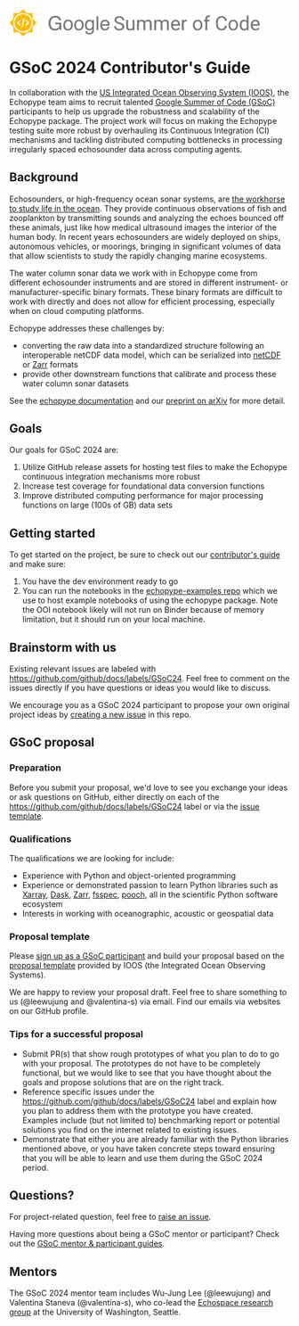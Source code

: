 <img src="docs/source/images/GSoC-logo-horizontal.svg" alt="Google Summer of Code logo" width="450" style="padding-right: 50px; vertical-align: middle">

# GSoC 2024 Contributor's Guide

In collaboration with the [US Integrated Ocean Observing System (IOOS)](https://ioos.noaa.gov/), the Echopype team aims to recruit talented [Google Summer of Code (GSoC)](https://summerofcode.withgoogle.com/)
participants to help us upgrade the robustness and scalability of the Echopype package. The project work will focus on making the Echopype testing suite more robust by overhauling its Continuous Integration (CI) mechanisms and tackling distributed computing bottlenecks in processing irregularly spaced echosounder data across computing agents.


## Background

Echosounders, or high-frequency ocean sonar systems, are [the workhorse to study life in the ocean](https://storymaps.arcgis.com/stories/e245977def474bdba60952f30576908f). They provide continuous observations of fish and zooplankton by transmitting sounds and analyzing the echoes bounced off these animals, just like how medical ultrasound images the interior of the human body. In recent years echosounders are widely deployed on ships, autonomous vehicles, or moorings, bringing in significant volumes of data that allow scientists to study the rapidly changing marine ecosystems.

The water column sonar data we work with in Echopype come from different echosounder instruments and are stored in different instrument- or manufacturer-specific binary formats. These binary formats are difficult to work with directly and does not allow for efficient processing, especially when on cloud computing platforms.

Echopype addresses these challenges by:

- converting the raw data into a standardized structure following an interoperable netCDF data model, which can be serialized into
[netCDF](https://www.unidata.ucar.edu/software/netcdf/) or [Zarr](https://zarr.readthedocs.io/en/stable/) formats
- provide other downstream functions that calibrate and process these water column sonar datasets

See the [echopype documentation](https://echopype.readthedocs.io/en/stable/why.html) and our [preprint on arXiv](https://arxiv.org/abs/2111.00187) for more detail.



## Goals

Our goals for GSoC 2024 are:
1. Utilize GitHub release assets for hosting test files to make the Echopype continuous integration mechanisms more robust
2. Increase test coverage for foundational data conversion functions
3. Improve distributed computing performance for major processing functions on large (100s of GB) data sets


## Getting started

To get started on the project, be sure to check out our [contributor's guide](https://echopype.readthedocs.io/en/stable/contributing.html) and make sure:
1. You have the dev environment ready to go
2. You can run the notebooks in the [echopype-examples repo](https://github.com/OSOceanAcoustics/echopype-examples) which we use to host example notebooks of using the echopype package. Note the OOI notebook likely will not run on Binder because of memory limitation, but it should run on your local machine.


## Brainstorm with us

Existing relevant issues are labeled with https://github.com/github/docs/labels/GSoC24. Feel free to comment on the issues directly if you have questions or ideas you would like to discuss.

We encourage you as a GSoC 2024 participant to propose your own original project ideas by [creating a new issue](https://github.com/OSOceanAcoustics/echopype/issues/new?assignees=&labels=GSoC24&projects=&template=gsoc24.yml&title=%5BGSoC24%5D+...) in this repo.




## GSoC proposal

### Preparation
Before you submit your proposal, we'd love to see you exchange your ideas or ask questions on GitHub, either directly on each of the https://github.com/github/docs/labels/GSoC24 label or via the [issue template](https://github.com/OSOceanAcoustics/echopype/issues/new?assignees=&labels=GSoC24&projects=&template=gsoc24.yml&title=%5BGSoC24%5D+...).

### Qualifications
The qualifications we are looking for include:
- Experience with Python and object-oriented programming
- Experience or demonstrated passion to learn Python libraries such as [Xarray](https://docs.xarray.dev/en/stable/), [Dask](https://www.dask.org/), [Zarr](https://zarr.readthedocs.io/en/stable/), [fsspec](https://filesystem-spec.readthedocs.io/en/latest/), [pooch](https://www.fatiando.org/pooch/latest/), all in the scientific Python software ecosystem
- Interests in working with oceanographic, acoustic or geospatial data

### Proposal template

Please [sign up as a GSoC participant](https://summerofcode.withgoogle.com/get-started/) and build your proposal based on the [proposal template](https://github.com/ioos/gsoc/blob/main/proposal-template.md) provided by IOOS (the Integrated Ocean Observing Systems).

We are happy to review your proposal draft. Feel free to share something to us (@leewujung and @valentina-s) via email. Find our emails via websites on our GitHub profile.

### Tips for a successful proposal
- Submit PR(s) that show rough prototypes of what you plan to do to go with your proposal. The prototypes do not have to be completely functional, but we would like to see that you have thought about the goals and propose solutions that are on the right track.
- Reference specific issues under the https://github.com/github/docs/labels/GSoC24 label and explain how you plan to address them with the prototype you have created. Examples include (but not limited to) benchmarking report or potential solutions you find on the internet related to existing issues.
- Demonstrate that either you are already familiar with the Python libraries mentioned above, or you have taken concrete steps toward ensuring that you will be able to learn and use them during the GSoC 2024 period.


## Questions?

For project-related question, feel free to [raise an issue](https://github.com/OSOceanAcoustics/echopype/issues/new?assignees=&labels=GSoC24&projects=&template=gsoc24.yml&title=%5BGSoC24%5D+...).

Having more questions about being a GSoC mentor or participant? Check out the [GSoC mentor & participant guides](https://google.github.io/gsocguides/).


## Mentors
The GSoC 2024 mentor team includes Wu-Jung Lee (@leewujung) and Valentina Staneva (@valentina-s), who co-lead the [Echospace research group](https://uw-echospace.github.io/) at the University of Washington, Seattle.
